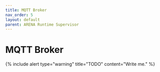 ```yaml
---
title: MQTT Broker
nav_order: 5
layout: default
parent: ARENA Runtime Supervisor
---
```


# MQTT Broker

{% include alert type="warning" title="TODO" content="Write me." %}
